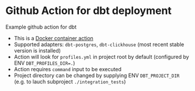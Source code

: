 # Github Action for dbt deployment
Example github action for dbt

* This is a [Docker container action](./Dockerfile)
* Supported adapters: `dbt-postgres`, `dbt-clickhouse` (most recent stable version is installed)
* Action will look for `profiles.yml` in project root by default (configured by ENV `DBT_PROFILES_DIR=.`)
* Action requires `command` input to be executed
* Project directory can be changed by supplying ENV `DBT_PROJECT_DIR` (e.g. to lauch subproject `./integration_tests`)
